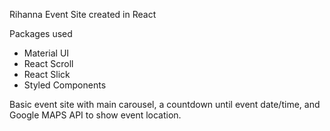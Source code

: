 Rihanna Event Site created in React

Packages used 
  - Material UI
  - React Scroll
  - React Slick
  - Styled Components

Basic event site with main carousel, a countdown until event date/time, and Google MAPS API to show event location.
